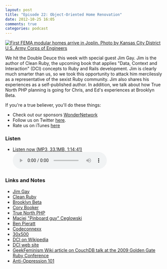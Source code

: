 ```yaml
---
layout: post
title: "Episode 22: Object-Oriented Home Renovation"
date: 2012-10-25 16:05
comments: true
categories: podcast
---
```


[![First FEMA modular homes arrive in Joplin. Photo by Kansas City District U.S. Army Corps of Engineers](http://farm7.staticflickr.com/6029/5967517006_fac5db6ddd_z.jpg)](http://www.flickr.com/photos/usace-kcd/5967517006 "First FEMA modular homes arrive in Joplin. Kansas City District U.S. Army Corps of Engineers")

We hit the Double Deuce this week with special guest Jim Gay. Jim is the author of Clean Ruby, the upcoming book that applies "Data, Context and Interaction" (DCI) concepts to Ruby and Rails development. Jim is clearly much smarter than us, so we took this opportunity to attack him mercilessly as a representative of the sexist Ruby community. Jim also shares his experiences as a self-published author. In addition, we talk about how True North PHP planning is going for Chris, and Ed's experiences at Brooklyn Beta.

If you're a true believer, you'll do these things:

* Check out our sponsors [WonderNetwork](https://wondernetwork.com/)
* Follow us on Twitter [here](https://twitter.com/dev_hell).
* Rate us on iTunes [here](http://itunes.apple.com/us/podcast/dev-hell/id489840699)

### Listen

* <a href="http://devhell.s3.amazonaws.com/ep22-64mono.mp3" rel="enclosure">Listen now (MP3, 33.1MB, 1:14:41)</a>    
	<audio controls src="http://devhell.s3.amazonaws.com/ep22-64mono.mp3">

### Links and Notes

* [Jim Gay](http://twitter.com/saturnflyer)
* [Clean Ruby](http://www.clean-ruby.com/)
* [Brooklyn Beta](http://brooklynbeta.org)
* [Cory Booker](http://en.wikipedia.org/wiki/Cory_Booker)
* [True North PHP](http://truenorthphp.ca)
* [Maciej "Pinboard guy" Ceglowski](http://twitter.com/pinboard)
* [Ben Pieratt](http://twitter.com/pieratt)
* [Codeconnexx](http://codeconnexx.com)
* [30x500](http://unicornfree.com/30x500)
* [DCI on Wikipedia](http://en.wikipedia.org/wiki/Data,_Context,_and_Interaction)
* [DCI web site](http://fulloo.info/)
* [GeekFeminism Wiki article on CouchDB talk at the 2009 Golden Gate Ruby Conference](http://geekfeminism.wikia.com/wiki/CouchDB_talk)
* [Anti-Oppression 101](http://confreaks.com/videos/1089-madisonruby2012-anti-opression-101)
